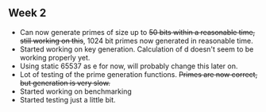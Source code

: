 ## Week 2

- Can now generate primes of size up to ~~50 bits within a reasonable time, still working on this~~, 1024 bit primes now generated in reasonable time.
- Started working on key generation. Calculation of d doesn't seem to be working properly yet. 
- Using static 65537 as e for now, will probably change this later on.
- Lot of testing of the prime generation functions. ~~Primes are now correct, but generation is very slow.~~
- Started working on benchmarking
- Started testing just a little bit.
